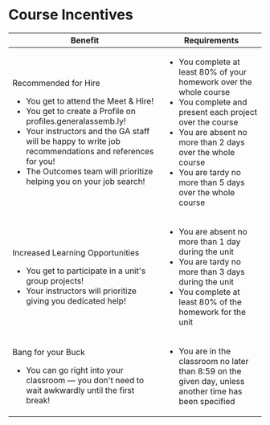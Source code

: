 # Course Incentives

<table>
  <thead>
    <tr>
      <th>Benefit</th>
      <th>Requirements</th>
    </tr>
  </thead>
  <tbody>
    <tr>
      <td>
        <p>Recommended for Hire</p>
        <ul>
          <li>You get to attend the Meet &amp; Hire!</li>
          <li>You get to create a Profile on profiles.generalassemb.ly!</li>
          <li>Your instructors and the GA staff will be happy to write job recommendations and references for you!</li>
          <li>The Outcomes team will prioritize helping you on your job search!</li>
        </ul>
      </td>
      <td>
        <ul>
          <li>You complete at least 80% of your homework over the whole course</li>
          <li>You complete and present each project over the course</li>
          <li>You are absent no more than 2 days over the whole course</li>
          <li>You are tardy no more than 5 days over the whole course</li>
        </ul>
      </td>
    </tr>
    <tr>
      <td>
        <p>Increased Learning Opportunities</p>
        <ul>
          <li>You get to participate in a unit's group projects!</li>
          <li>Your instructors will prioritize giving you dedicated help!</li>
        </ul>
      </td>
      <td>
        <ul>
          <li>You are absent no more than 1 day during the unit</li>
          <li>You are tardy no more than 3 days during the unit</li>
          <li>You complete at least 80% of the homework for the unit</li>
        </ul>
      </td>
    </tr>
    <tr>
      <td>
        <p>Bang for your Buck</p>
        <ul>
          <li>You can go right into your classroom &mdash; you don't need to wait awkwardly until the first break!</li>
        </ul>
      </td>
      <td>
        <ul>
          <li>You are in the classroom no later than 8:59 on the given day, unless another time has been specified</li>
        </ul>
      </td>
    </tr>
  </tbody>
</table>
